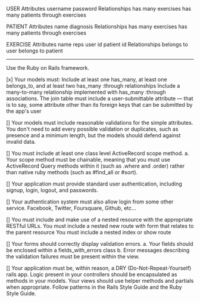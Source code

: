 USER
Attributes
     username
     password
Relationships
    has many exercises
    has many patients through exercises

PATIENT
Attributes
    name 
    diagnosis
Relationships
    has many exercises
    has many patients through exercises

EXERCISE
Attributes
    name
    reps
    user id 
    patient id
Relationships
    belongs to user
    belongs to patient

---------------------------------------------------------------------------------------
Use the Ruby on Rails framework.

[x] Your models must:
    Include at least one has_many, at least one belongs_to, and at least two has_many :through relationships
    Include a many-to-many relationship implemented with has_many :through associations. The join table must include a user-submittable attribute — that is to say, some attribute other than its foreign keys that can be submitted by the app's user

[] Your models must include reasonable validations for the simple attributes. You don't need to add every possible validation or duplicates, such as presence and a minimum length, but the models should defend against invalid data.

[] You must include at least one class level ActiveRecord scope method. a. Your scope method must be chainable, meaning that you must use ActiveRecord Query methods within it (such as .where and .order) rather than native ruby methods (such as #find_all or #sort).

[] Your application must provide standard user authentication, including signup, login, logout, and passwords.

[] Your authentication system must also allow login from some other service. Facebook, Twitter, Foursquare, Github, etc...

[] You must include and make use of a nested resource with the appropriate RESTful URLs.
    You must include a nested new route with form that relates to the parent resource
    You must include a nested index or show route

[] Your forms should correctly display validation errors.
    a. Your fields should be enclosed within a fields_with_errors class
    b. Error messages describing the validation failures must be present within the view.

[] Your application must be, within reason, a DRY (Do-Not-Repeat-Yourself) rails app.
    Logic present in your controllers should be encapsulated as methods in your models.
    Your views should use helper methods and partials when appropriate.
    Follow patterns in the Rails Style Guide and the Ruby Style Guide.
